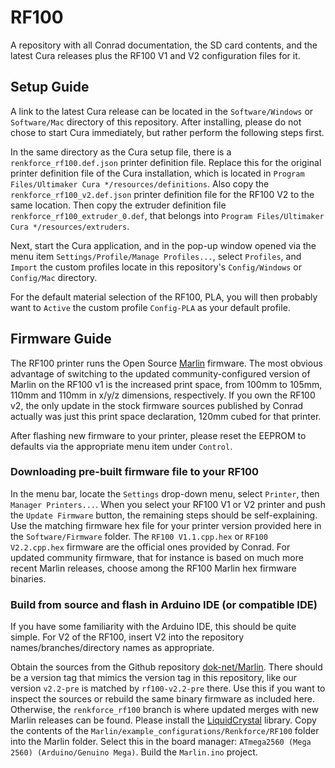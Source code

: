# RF100
A repository with all Conrad documentation, the SD card contents, and the latest
Cura releases plus the RF100 V1 and V2 configuration files for it.

## Setup Guide
A link to the latest Cura release can be located in the 
`Software/Windows` or `Software/Mac` directory of this repository.
After installing, please do not chose to start Cura immediately, but rather
perform the following steps first.

In the same directory as the Cura setup file, there is a
`renkforce_rf100.def.json` printer definition file. Replace this
for the original printer definition file of the Cura installation, which is
located in `Program Files/Ultimaker Cura */resources/definitions`.
Also copy the `renkforce_rf100_v2.def.json` printer definition file for
the RF100 V2 to the same location.
Then copy the extruder definition file `renkforce_rf100_extruder_0.def`,
that belongs into `Program Files/Ultimaker Cura */resources/extruders`.

Next, start the Cura application, and in the pop-up window opened via
the menu item `Settings/Profile/Manage Profiles...`, select `Profiles`, and
`Import` the custom profiles locate in this repository's `Config/Windows` or
`Config/Mac` directory.

For the default material selection of the RF100, PLA, you will then probably
want to `Active` the custom profile `Config-PLA` as your default profile.

## Firmware Guide
The RF100 printer runs the Open Source [Marlin](http://marlinfw.org/) firmware.
The most obvious advantage of switching to the updated community-configured
version of Marlin on the RF100 v1 is the increased print space, from 100mm to
105mm, 110mm and 110mm in x/y/z dimensions, respectively. If you own the
RF100 v2, the only update in the stock firmware sources published by Conrad
actually was just this print space declaration, 120mm cubed for that printer.

After flashing new firmware to your printer, please reset the EEPROM to defaults
via the appropriate menu item under `Control`.

### Downloading pre-built firmware file to your RF100
In the menu bar, locate the `Settings` drop-down menu, select `Printer`,
then `Manager Printers...`. When you select your RF100 V1 or V2 printer
and push the `Update Firmware` button, the remaining steps should be
self-explaining. Use the matching firmware hex file for your printer version
provided here in the `Software/Firmware` folder. The `RF100 V1.1.cpp.hex` or
`RF100 V2.2.cpp.hex` firmware are the official ones provided by Conrad. For
updated community firmware, that for instance is based on much more recent
Marlin releases, choose among the RF100 Marlin hex firmware binaries.

### Build from source and flash in Arduino IDE (or compatible IDE)
If you have some familiarity with the Arduino IDE, this should be quite simple.
For V2 of the RF100, insert V2 into the repository names/branches/directory names
as appropriate.

Obtain the sources from the Github repository
[dok-net/Marlin](https://github.com/dok-net/Marlin/tree/renkforce_rf100).
There should be a version tag that mimics the version tag in this repository,
like our version `v2.2-pre` is matched by `rf100-v2.2-pre` there.
Use this if you want to inspect the sources or rebuild the same binary firmware
as included here. Otherwise, the `renkforce_rf100` branch is where updated
merges with new Marlin releases can be found.
Please install the [LiquidCrystal](https://www.arduino.cc/en/Reference/LiquidCrystal)
library.
Copy the contents of the `Marlin/example_configurations/Renkforce/RF100` folder
into the Marlin folder.
Select this in the board manager: `ATmega2560 (Mega 2560) (Arduino/Genuino Mega)`.
Build the `Marlin.ino` project.
